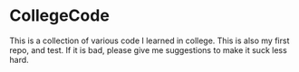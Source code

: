 # CollegeCode
This is a collection of various code I learned in college. This is also my first repo, and test. If it is bad, please give me suggestions to make it suck less hard.
